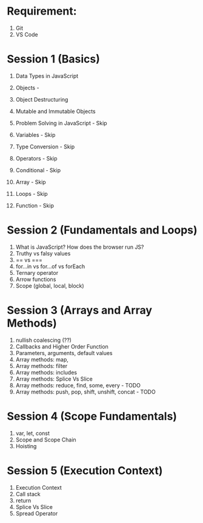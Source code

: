 # Requirement:
1. Git
2. VS Code

# Session 1 (Basics)

1. Data Types in JavaScript
2. Objects - 
3. Object Destructuring
4. Mutable and Immutable Objects

5. Problem Solving in JavaScript - Skip
6. Variables - Skip
7. Type Conversion - Skip
8. Operators - Skip
9. Conditional - Skip
10. Array - Skip
11. Loops - Skip
12. Function - Skip


# Session 2 (Fundamentals and Loops)

1. What is JavaScript? How does the browser run JS?
2. Truthy vs falsy values
3. == vs ===
4. for...in vs for...of vs forEach
5. Ternary operator
7. Arrow functions
8. Scope (global, local, block)


# Session 3 (Arrays and Array Methods)

1. nullish coalescing (??)
2. Callbacks and Higher Order Function
3. Parameters, arguments, default values
4. Array methods: map, 
5. Array methods: filter
6. Array methods: includes
7. Array methods: Splice Vs Slice
8. Array methods: reduce, find, some, every - TODO
9. Array methods: push, pop, shift, unshift, concat - TODO 


# Session 4 (Scope Fundamentals)
1. var, let, const
2. Scope and Scope Chain
3. Hoisting 

# Session 5 (Execution Context)
1. Execution Context
2. Call stack
2. return
4. Splice Vs Slice
5. Spread Operator

